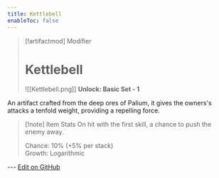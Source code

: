```yaml
---
title: Kettlebell
enableToc: false
---
```

> [!artifactmod] Modifier
>
> # Kettlebell
>
> ![[Kettlebell.png]]
> **Unlock: Basic Set - 1** 

An artifact crafted from the deep ores of Palium, it gives the owners's attacks a tenfold weight, providing a repelling force.

> [!note] Item Stats
> On hit with the first skill, a chance to push the enemy away.
> 
> Chance: 10% (+5% per stack)\
> Growth: Logarithmic

--- [Edit on GitHub](https://github.com/Mondrethos/gatekeeperwiki/edit/main/content/Artifacts/Kettlebell.md)
